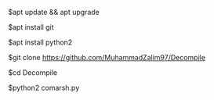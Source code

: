 $apt update && apt upgrade

$apt install git 

$apt install python2

$git clone https://github.com/MuhammadZalim97/Decompile

$cd Decompile

$python2 comarsh.py
